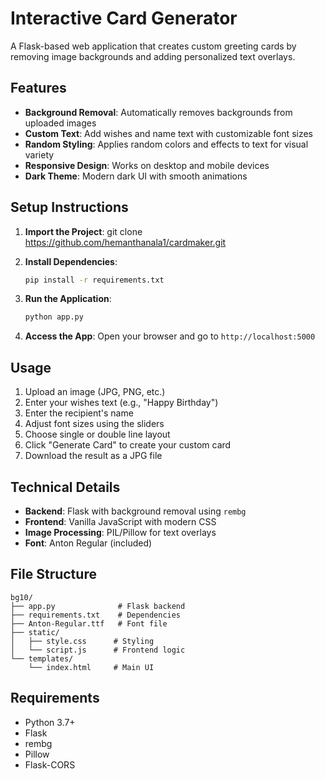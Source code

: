 # Interactive Card Generator

A Flask-based web application that creates custom greeting cards by removing image backgrounds and adding personalized text overlays.

## Features

- **Background Removal**: Automatically removes backgrounds from uploaded images
- **Custom Text**: Add wishes and name text with customizable font sizes
- **Random Styling**: Applies random colors and effects to text for visual variety
- **Responsive Design**: Works on desktop and mobile devices
- **Dark Theme**: Modern dark UI with smooth animations

## Setup Instructions

1. **Import the Project**:
    git clone https://github.com/hemanthanala1/cardmaker.git

3. **Install Dependencies**:
   ```bash
   pip install -r requirements.txt
   ```

4. **Run the Application**:
   ```bash
   python app.py
   ```

5. **Access the App**:
   Open your browser and go to `http://localhost:5000`

## Usage

1. Upload an image (JPG, PNG, etc.)
2. Enter your wishes text (e.g., "Happy Birthday")
3. Enter the recipient's name
4. Adjust font sizes using the sliders
5. Choose single or double line layout
6. Click "Generate Card" to create your custom card
7. Download the result as a JPG file

## Technical Details

- **Backend**: Flask with background removal using `rembg`
- **Frontend**: Vanilla JavaScript with modern CSS
- **Image Processing**: PIL/Pillow for text overlays
- **Font**: Anton Regular (included)

## File Structure

```
bg10/
├── app.py              # Flask backend
├── requirements.txt    # Dependencies
├── Anton-Regular.ttf   # Font file
├── static/
│   ├── style.css      # Styling
│   └── script.js      # Frontend logic
└── templates/
    └── index.html     # Main UI
```

## Requirements

- Python 3.7+
- Flask
- rembg
- Pillow
- Flask-CORS
